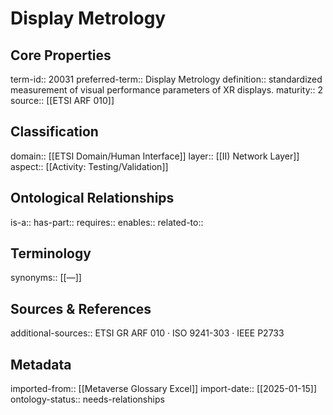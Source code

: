# Display Metrology

## Core Properties
term-id:: 20031
preferred-term:: Display Metrology
definition:: standardized measurement of visual performance parameters of XR displays.
maturity:: 2
source:: [[ETSI ARF 010]]

## Classification
domain:: [[ETSI Domain/Human Interface]]
layer:: [[II) Network Layer]]
aspect:: [[Activity: Testing/Validation]]

## Ontological Relationships
is-a:: 
has-part:: 
requires:: 
enables:: 
related-to:: 

## Terminology
synonyms:: [[—]]

## Sources & References
additional-sources:: ETSI GR ARF 010 · ISO 9241-303 · IEEE P2733

## Metadata
imported-from:: [[Metaverse Glossary Excel]]
import-date:: [[2025-01-15]]
ontology-status:: needs-relationships